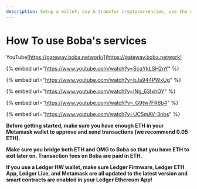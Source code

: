 ```yaml
---
description: Setup a wallet, buy & transfer cryptocurrencies, use the different chains...
---
```


# How To use Boba's services



YouTube[https://gateway.boba.network/](https://gateway.boba.network)

{% embed url="https://www.youtube.com/watch?v=ScqYkLSH2nY" %}

{% embed url="https://www.youtube.com/watch?v=bJa944PWxUg" %}

{% embed url="https://www.youtube.com/watch?v=INg_63IxhOY" %}

{% embed url="https://www.youtube.com/watch?v=_G9tw7FR6b4" %}

{% embed url="https://www.youtube.com/watch?v=UC5mAV-3nbs" %}

**Before getting started, make sure you have enough ETH in your Metamask wallet to approve and send transactions (we recommend 0.05 ETH).**

**Make sure you bridge both ETH and OMG to Boba so that you have ETH to exit later on. Transaction fees on Boba are paid in ETH.**

**If you use a Ledger HW wallet, make sure Ledger Firmware, Ledger ETH App, Ledger Live, and Metamask are all updated to the latest version and smart contracts are enabled in your Ledger Ethereum App!**
